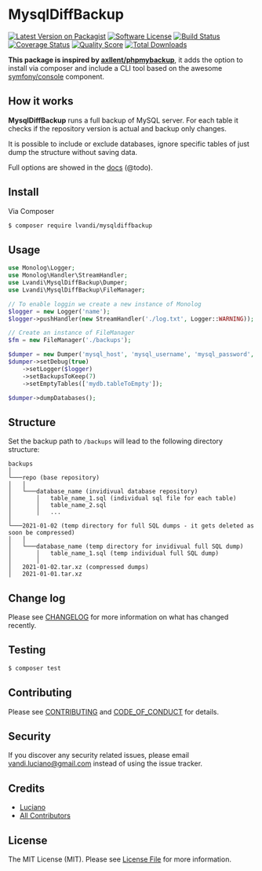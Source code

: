 # MysqlDiffBackup

[![Latest Version on Packagist][ico-version]][link-packagist] [![Software License][ico-license]](LICENSE.md) [![Build Status][ico-travis]][link-travis] [![Coverage Status][ico-scrutinizer]][link-scrutinizer] [![Quality Score][ico-code-quality]][link-code-quality] [![Total Downloads][ico-downloads]][link-downloads]

**This package is inspired by [axllent/phpmybackup](https://github.com/axllent/phpmybackup)**, it adds the option to install via composer and include a CLI tool based on the awesome [symfony/console](https://symfony.com/doc/current/components/console.html) component.

## How it works

**MysqlDiffBackup** runs a full backup of MySQL server. For each table it checks if the repository version is actual and backup only changes.

It is possible to include or exclude databases, ignore specific tables of just dump the structure without saving data.

Full options are showed in the [docs](docs) (@todo).

## Install

Via Composer

``` bash
$ composer require lvandi/mysqldiffbackup
```

## Usage

``` php
use Monolog\Logger;
use Monolog\Handler\StreamHandler;
use Lvandi\MysqlDiffBackup\Dumper;
use Lvandi\MysqlDiffBackup\FileManager;

// To enable loggin we create a new instance of Monolog
$logger = new Logger('name');
$logger->pushHandler(new StreamHandler('./log.txt', Logger::WARNING));

// Create an instance of FileManager 
$fm = new FileManager('./backups');

$dumper = new Dumper('mysql_host', 'mysql_username', 'mysql_password', $fm);
$dumper->setDebug(true)
    ->setLogger($logger)
    ->setBackupsToKeep(7)
    ->setEmptyTables(['mydb.tableToEmpty']);

$dumper->dumpDatabases();
```

## Structure

Set the backup path to `/backups` will lead to the following directory structure:

```text
backups
│
└───repo (base repository)
│   │
│   └───database_name (invidivual database repository)
│       │   table_name_1.sql (individual sql file for each table)
│       │   table_name_2.sql
│       │   ...
│
└───2021-01-02 (temp directory for full SQL dumps - it gets deleted as soon be compressed)
│   │
│   └───database_name (temp directory for invidivual full SQL dump)
│       │   table_name_1.sql (temp individual full SQL dump)
│       │   
│   2021-01-02.tar.xz (compressed dumps)
│   2021-01-01.tar.xz
```

## Change log

Please see [CHANGELOG](CHANGELOG.md) for more information on what has changed recently.

## Testing

``` bash
$ composer test
```

## Contributing

Please see [CONTRIBUTING](CONTRIBUTING.md) and [CODE_OF_CONDUCT](CODE_OF_CONDUCT.md) for details.

## Security

If you discover any security related issues, please email vandi.luciano@gmail.com instead of using the issue tracker.

## Credits

- [Luciano][link-author]
- [All Contributors][link-contributors]

## License

The MIT License (MIT). Please see [License File](LICENSE.md) for more information.

[ico-version]: https://img.shields.io/packagist/v/lvandi/MysqlDiffBackup.svg?style=flat-square
[ico-license]: https://img.shields.io/badge/license-MIT-brightgreen.svg?style=flat-square
[ico-travis]: https://img.shields.io/travis/lvandi/MysqlDiffBackup/master.svg?style=flat-square
[ico-scrutinizer]: https://img.shields.io/scrutinizer/coverage/g/lvandi/MysqlDiffBackup.svg?style=flat-square
[ico-code-quality]: https://img.shields.io/scrutinizer/g/lvandi/MysqlDiffBackup.svg?style=flat-square
[ico-downloads]: https://img.shields.io/packagist/dt/lvandi/MysqlDiffBackup.svg?style=flat-square

[link-packagist]: https://packagist.org/packages/lvandi/MysqlDiffBackup
[link-travis]: https://travis-ci.org/lvandi/MysqlDiffBackup
[link-scrutinizer]: https://scrutinizer-ci.com/g/lvandi/MysqlDiffBackup/code-structure
[link-code-quality]: https://scrutinizer-ci.com/g/lvandi/MysqlDiffBackup
[link-downloads]: https://packagist.org/packages/lvandi/MysqlDiffBackup
[link-author]: https://github.com/lucianovandi
[link-contributors]: ../../contributors
